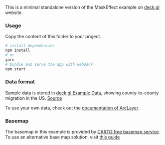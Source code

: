 This is a minimal standalone version of the MaskEffect example
on [deck.gl](http://deck.gl) website.

### Usage

Copy the content of this folder to your project.

```bash
# install dependencies
npm install
# or
yarn
# bundle and serve the app with webpack
npm start
```

### Data format

Sample data is stored in [deck.gl Example Data](https://github.com/visgl/deck.gl-data/tree/master/examples/arc), showing county-to-county migration in the US. [Source](http://www.census.gov)

To use your own data, check out
the [documentation of ArcLayer](../../../docs/api-reference/layers/arc-layer.md).

### Basemap

The basemap in this example is provided by [CARTO free basemap service](https://carto.com/basemaps). To use an alternative base map solution, visit [this guide](https://deck.gl/docs/get-started/using-with-map#using-other-basemap-services)
